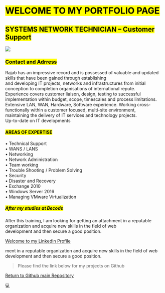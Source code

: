 

# <mark>WELCOME TO MY PORTFOLIO PAGE</mark>
   
## <mark>SYSTEMS NETWORK TECHNICIAN – Customer Support</mark> 
<img src="C:\Users\mm\Documents\Projects\portfolio\images\rajab.jpg">

### <mark>Contact and Adrress</mark>

Rajab has an impressive record and is possessed of valuable and updated skills that have been gained through establishing <br>
    and developing IT projects, networks and infrastructures from initial conception to completion organisations of international 
    repute. <br>
    Experience covers customer liaison, design, testing to successful implementation within budget, scope, timescales and process 
    limitations. <br>
    Extensive LAN, WAN, Hardware, Software experience. Working cross-functionally within a customer focused, multi-site environment, <br>
    maintaining the delivery of IT services and technology projects. <br>
    Up-to-date on IT developments
#### <mark>AREAS OF EXPERTISE</mark>
•  Technical Support <br>
•  WANS / LANS<br>
•  Networking<br>
•  Network Administration<br>
•  Team working<br>
•  Trouble Shooting / Problem Solving<br>
•  Security<br>
•  Disaster and Recovery<br>
•  Exchange 2010<br>
•  Windows Server 2016<br>
•  Managing VMware Virtualization<br>

##### <mark>After my studies at Becode</mark> 

After this training, I am looking for getting an attachment in a reputable organization and acquire new skills in the field of web <br>
development and then secure a good position.  <br> 


[Welcome to my LinkedIn Profile]("https://www.linkedin.com/in/rajab-barambona-8b2301221")



ment in a reputable organization and acquire new skills in the field of web development and then secure a good position.   

>Please find the link below for my projects on Github

[Return to Github main Repository](<https://github.com/Rajabbarambona?tab=repositories>)

:computer: